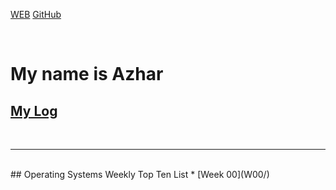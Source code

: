 [WEB](https://azhar81.github.io/os202/)
[GitHub](https://github.com/azhar81/os202/)

<br>

# My name is Azhar

## [My Log](TXT/mylog.txt)
<br>
<hr>
<br>
## Operating Systems Weekly Top Ten List
* [Week 00](W00/)
